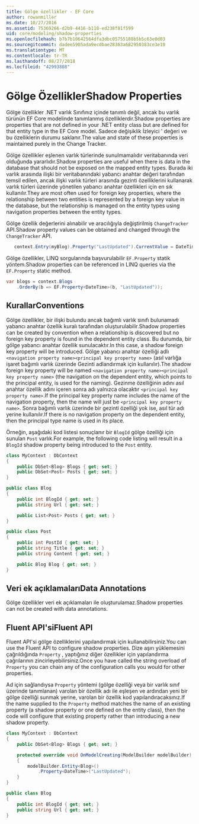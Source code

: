 ```yaml
---
title: Gölge özellikler - EF Core
author: rowanmiller
ms.date: 10/27/2016
ms.assetid: 75369266-d2b9-4416-b118-ed238f81f599
uid: core/modeling/shadow-properties
ms.openlocfilehash: b7b7b10642564dfa3dbc05755188b5b5c63e0d03
ms.sourcegitcommit: dadee5905ada9ecdbae28363a682950383ce3e10
ms.translationtype: MT
ms.contentlocale: tr-TR
ms.lasthandoff: 08/27/2018
ms.locfileid: "42993808"
---
```

# <a name="shadow-properties"></a><span data-ttu-id="0fa66-102">Gölge Özellikler</span><span class="sxs-lookup"><span data-stu-id="0fa66-102">Shadow Properties</span></span>

<span data-ttu-id="0fa66-103">Gölge özellikler .NET varlık Sınıfınız içinde tanımlı değil, ancak bu varlık türünün EF Core modelinde tanımlanmış özelliklerdir.</span><span class="sxs-lookup"><span data-stu-id="0fa66-103">Shadow properties are properties that are not defined in your .NET entity class but are defined for that entity type in the EF Core model.</span></span> <span data-ttu-id="0fa66-104">Sadece değişiklik İzleyici ' değeri ve bu özelliklerin durumu saklanır.</span><span class="sxs-lookup"><span data-stu-id="0fa66-104">The value and state of these properties is maintained purely in the Change Tracker.</span></span>

<span data-ttu-id="0fa66-105">Gölge özellikler eşlenen varlık türlerinde sunulmamalıdır veritabanında veri olduğunda yararlıdır.</span><span class="sxs-lookup"><span data-stu-id="0fa66-105">Shadow properties are useful when there is data in the database that should not be exposed on the mapped entity types.</span></span> <span data-ttu-id="0fa66-106">Burada iki varlık arasında ilişki bir veritabanındaki yabancı anahtar değeri tarafından temsil edilen, ancak ilişki varlık türleri arasında gezinti özelliklerini kullanarak varlık türleri üzerinde yönetilen yabancı anahtar özellikleri için en sık kullanılır.</span><span class="sxs-lookup"><span data-stu-id="0fa66-106">They are most often used for foreign key properties, where the relationship between two entities is represented by a foreign key value in the database, but the relationship is managed on the entity types using navigation properties between the entity types.</span></span>

<span data-ttu-id="0fa66-107">Gölge özellik değerlerini alınabilir ve aracılığıyla değiştirilmiş `ChangeTracker` API.</span><span class="sxs-lookup"><span data-stu-id="0fa66-107">Shadow property values can be obtained and changed through the `ChangeTracker` API.</span></span>

``` csharp
   context.Entry(myBlog).Property("LastUpdated").CurrentValue = DateTime.Now;
```

<span data-ttu-id="0fa66-108">Gölge özellikler, LINQ sorgularında başvurulabilir `EF.Property` statik yöntem.</span><span class="sxs-lookup"><span data-stu-id="0fa66-108">Shadow properties can be referenced in LINQ queries via the `EF.Property` static method.</span></span>

``` csharp
var blogs = context.Blogs
    .OrderBy(b => EF.Property<DateTime>(b, "LastUpdated"));
```

## <a name="conventions"></a><span data-ttu-id="0fa66-109">Kurallar</span><span class="sxs-lookup"><span data-stu-id="0fa66-109">Conventions</span></span>

<span data-ttu-id="0fa66-110">Gölge özellikler, bir ilişki bulundu ancak bağımlı varlık sınıfı bulunamadı yabancı anahtar özellik kuralı tarafından oluşturulabilir.</span><span class="sxs-lookup"><span data-stu-id="0fa66-110">Shadow properties can be created by convention when a relationship is discovered but no foreign key property is found in the dependent entity class.</span></span> <span data-ttu-id="0fa66-111">Bu durumda, bir gölge yabancı anahtar özellik sunulacaktır.</span><span class="sxs-lookup"><span data-stu-id="0fa66-111">In this case, a shadow foreign key property will be introduced.</span></span> <span data-ttu-id="0fa66-112">Gölge yabancı anahtar özelliği adlı `<navigation property name><principal key property name>` (asıl varlığa işaret bağımlı varlık üzerinde Gezinti adlandırmak için kullanılır).</span><span class="sxs-lookup"><span data-stu-id="0fa66-112">The shadow foreign key property will be named `<navigation property name><principal key property name>` (the navigation on the dependent entity, which points to the principal entity, is used for the naming).</span></span> <span data-ttu-id="0fa66-113">Gezinme özelliğinin adını asıl anahtar özellik adını içeren sonra adı yalnızca olacaktır `<principal key property name>`.</span><span class="sxs-lookup"><span data-stu-id="0fa66-113">If the principal key property name includes the name of the navigation property, then the name will just be `<principal key property name>`.</span></span> <span data-ttu-id="0fa66-114">Sonra bağımlı varlık üzerinde bir gezinti özelliği yok ise, asıl tür adı yerine kullanılır.</span><span class="sxs-lookup"><span data-stu-id="0fa66-114">If there is no navigation property on the dependent entity, then the principal type name is used in its place.</span></span>

<span data-ttu-id="0fa66-115">Örneğin, aşağıdaki kod listesi sonuçlanır bir `BlogId` gölge özelliği için sunulan `Post` varlık.</span><span class="sxs-lookup"><span data-stu-id="0fa66-115">For example, the following code listing will result in a `BlogId` shadow property being introduced to the `Post` entity.</span></span>

<!-- [!code-csharp[Main](samples/core/Modeling/Conventions/Samples/ShadowForeignKey.cs)] -->
``` csharp
class MyContext : DbContext
{
    public DbSet<Blog> Blogs { get; set; }
    public DbSet<Post> Posts { get; set; }
}

public class Blog
{
    public int BlogId { get; set; }
    public string Url { get; set; }

    public List<Post> Posts { get; set; }
}

public class Post
{
    public int PostId { get; set; }
    public string Title { get; set; }
    public string Content { get; set; }

    public Blog Blog { get; set; }
}
```

## <a name="data-annotations"></a><span data-ttu-id="0fa66-116">Veri ek açıklamaları</span><span class="sxs-lookup"><span data-stu-id="0fa66-116">Data Annotations</span></span>

<span data-ttu-id="0fa66-117">Gölge özellikler veri ek açıklamaları ile oluşturulamaz.</span><span class="sxs-lookup"><span data-stu-id="0fa66-117">Shadow properties can not be created with data annotations.</span></span>

## <a name="fluent-api"></a><span data-ttu-id="0fa66-118">Fluent API'si</span><span class="sxs-lookup"><span data-stu-id="0fa66-118">Fluent API</span></span>

<span data-ttu-id="0fa66-119">Fluent API'si gölge özelliklerini yapılandırmak için kullanabilirsiniz.</span><span class="sxs-lookup"><span data-stu-id="0fa66-119">You can use the Fluent API to configure shadow properties.</span></span> <span data-ttu-id="0fa66-120">Dize aşırı yüklemesini çağrıldığında `Property` , yaptığınız diğer özellikler için yapılandırma çağrılarının zincirleyebilirsiniz.</span><span class="sxs-lookup"><span data-stu-id="0fa66-120">Once you have called the string overload of `Property` you can chain any of the configuration calls you would for other properties.</span></span>

<span data-ttu-id="0fa66-121">Ad için sağlandıysa `Property` yöntemi (gölge özelliği veya bir varlık sınıf üzerinde tanımlanan) varolan bir özellik adı ile eşleşen ve ardından yeni bir gölge özelliği sunmak yerine, varolan bir özellik kod yapılandıracaksınız.</span><span class="sxs-lookup"><span data-stu-id="0fa66-121">If the name supplied to the `Property` method matches the name of an existing property (a shadow property or one defined on the entity class), then the code will configure that existing property rather than introducing a new shadow property.</span></span>

<!-- [!code-csharp[Main](samples/core/Modeling/FluentAPI/Samples/ShadowProperty.cs?highlight=7,8)] -->
``` csharp
class MyContext : DbContext
{
    public DbSet<Blog> Blogs { get; set; }

    protected override void OnModelCreating(ModelBuilder modelBuilder)
    {
        modelBuilder.Entity<Blog>()
            .Property<DateTime>("LastUpdated");
    }
}

public class Blog
{
    public int BlogId { get; set; }
    public string Url { get; set; }
}
```
